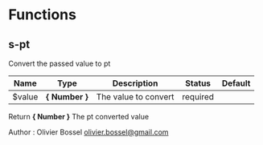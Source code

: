 # Functions


## s-pt

Convert the passed value to pt



Name  |  Type  |  Description  |  Status  |  Default
------------  |  ------------  |  ------------  |  ------------  |  ------------
$value  |  **{ Number }**  |  The value to convert  |  required  |

Return **{ Number }** The pt converted value

Author : Olivier Bossel <olivier.bossel@gmail.com>